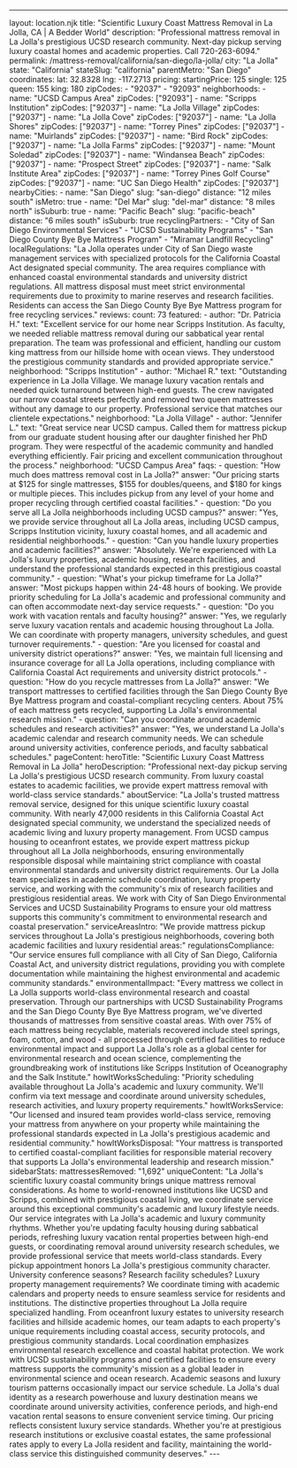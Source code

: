 ---
layout: location.njk
title: "Scientific Luxury Coast Mattress Removal in La Jolla, CA | A Bedder World"
description: "Professional mattress removal in La Jolla's prestigious UCSD research community. Next-day pickup serving luxury coastal homes and academic properties. Call 720-263-6094."
permalink: /mattress-removal/california/san-diego/la-jolla/
city: "La Jolla" state: "California" stateSlug: "california" parentMetro: "San Diego" coordinates: lat: 32.8328 lng: -117.2713 pricing: startingPrice: 125 single: 125 queen: 155 king: 180 zipCodes: - "92037" - "92093" neighborhoods: - name: "UCSD Campus Area" zipCodes: ["92093"] - name: "Scripps Institution" zipCodes: ["92037"] - name: "La Jolla Village" zipCodes: ["92037"] - name: "La Jolla Cove" zipCodes: ["92037"] - name: "La Jolla Shores" zipCodes: ["92037"] - name: "Torrey Pines" zipCodes: ["92037"] - name: "Muirlands" zipCodes: ["92037"] - name: "Bird Rock" zipCodes: ["92037"] - name: "La Jolla Farms" zipCodes: ["92037"] - name: "Mount Soledad" zipCodes: ["92037"] - name: "Windansea Beach" zipCodes: ["92037"] - name: "Prospect Street" zipCodes: ["92037"] - name: "Salk Institute Area" zipCodes: ["92037"] - name: "Torrey Pines Golf Course" zipCodes: ["92037"] - name: "UC San Diego Health" zipCodes: ["92037"] nearbyCities: - name: "San Diego" slug: "san-diego" distance: "12 miles south" isMetro: true - name: "Del Mar" slug: "del-mar" distance: "8 miles north" isSuburb: true - name: "Pacific Beach" slug: "pacific-beach" distance: "6 miles south" isSuburb: true recyclingPartners: - "City of San Diego Environmental Services" - "UCSD Sustainability Programs" - "San Diego County Bye Bye Mattress Program" - "Miramar Landfill Recycling" localRegulations: "La Jolla operates under City of San Diego waste management services with specialized protocols for the California Coastal Act designated special community. The area requires compliance with enhanced coastal environmental standards and university district regulations. All mattress disposal must meet strict environmental requirements due to proximity to marine reserves and research facilities. Residents can access the San Diego County Bye Bye Mattress program for free recycling services." reviews: count: 73 featured: - author: "Dr. Patricia H." text: "Excellent service for our home near Scripps Institution. As faculty, we needed reliable mattress removal during our sabbatical year rental preparation. The team was professional and efficient, handling our custom king mattress from our hillside home with ocean views. They understood the prestigious community standards and provided appropriate service." neighborhood: "Scripps Institution" - author: "Michael R." text: "Outstanding experience in La Jolla Village. We manage luxury vacation rentals and needed quick turnaround between high-end guests. The crew navigated our narrow coastal streets perfectly and removed two queen mattresses without any damage to our property. Professional service that matches our clientele expectations." neighborhood: "La Jolla Village" - author: "Jennifer L." text: "Great service near UCSD campus. Called them for mattress pickup from our graduate student housing after our daughter finished her PhD program. They were respectful of the academic community and handled everything efficiently. Fair pricing and excellent communication throughout the process." neighborhood: "UCSD Campus Area" faqs: - question: "How much does mattress removal cost in La Jolla?" answer: "Our pricing starts at $125 for single mattresses, $155 for doubles/queens, and $180 for kings or multiple pieces. This includes pickup from any level of your home and proper recycling through certified coastal facilities." - question: "Do you serve all La Jolla neighborhoods including UCSD campus?" answer: "Yes, we provide service throughout all La Jolla areas, including UCSD campus, Scripps Institution vicinity, luxury coastal homes, and all academic and residential neighborhoods." - question: "Can you handle luxury properties and academic facilities?" answer: "Absolutely. We're experienced with La Jolla's luxury properties, academic housing, research facilities, and understand the professional standards expected in this prestigious coastal community." - question: "What's your pickup timeframe for La Jolla?" answer: "Most pickups happen within 24-48 hours of booking. We provide priority scheduling for La Jolla's academic and professional community and can often accommodate next-day service requests." - question: "Do you work with vacation rentals and faculty housing?" answer: "Yes, we regularly serve luxury vacation rentals and academic housing throughout La Jolla. We can coordinate with property managers, university schedules, and guest turnover requirements." - question: "Are you licensed for coastal and university district operations?" answer: "Yes, we maintain full licensing and insurance coverage for all La Jolla operations, including compliance with California Coastal Act requirements and university district protocols." - question: "How do you recycle mattresses from La Jolla?" answer: "We transport mattresses to certified facilities through the San Diego County Bye Bye Mattress program and coastal-compliant recycling centers. About 75% of each mattress gets recycled, supporting La Jolla's environmental research mission." - question: "Can you coordinate around academic schedules and research activities?" answer: "Yes, we understand La Jolla's academic calendar and research community needs. We can schedule around university activities, conference periods, and faculty sabbatical schedules." pageContent: heroTitle: "Scientific Luxury Coast Mattress Removal in La Jolla" heroDescription: "Professional next-day pickup serving La Jolla's prestigious UCSD research community. From luxury coastal estates to academic facilities, we provide expert mattress removal with world-class service standards." aboutService: "La Jolla's trusted mattress removal service, designed for this unique scientific luxury coastal community. With nearly 47,000 residents in this California Coastal Act designated special community, we understand the specialized needs of academic living and luxury property management. From UCSD campus housing to oceanfront estates, we provide expert mattress pickup throughout all La Jolla neighborhoods, ensuring environmentally responsible disposal while maintaining strict compliance with coastal environmental standards and university district requirements. Our La Jolla team specializes in academic schedule coordination, luxury property service, and working with the community's mix of research facilities and prestigious residential areas. We work with City of San Diego Environmental Services and UCSD Sustainability Programs to ensure your old mattress supports this community's commitment to environmental research and coastal preservation." serviceAreasIntro: "We provide mattress pickup services throughout La Jolla's prestigious neighborhoods, covering both academic facilities and luxury residential areas:" regulationsCompliance: "Our service ensures full compliance with all City of San Diego, California Coastal Act, and university district regulations, providing you with complete documentation while maintaining the highest environmental and academic community standards." environmentalImpact: "Every mattress we collect in La Jolla supports world-class environmental research and coastal preservation. Through our partnerships with UCSD Sustainability Programs and the San Diego County Bye Bye Mattress program, we've diverted thousands of mattresses from sensitive coastal areas. With over 75% of each mattress being recyclable, materials recovered include steel springs, foam, cotton, and wood - all processed through certified facilities to reduce environmental impact and support La Jolla's role as a global center for environmental research and ocean science, complementing the groundbreaking work of institutions like Scripps Institution of Oceanography and the Salk Institute." howItWorksScheduling: "Priority scheduling available throughout La Jolla's academic and luxury community. We'll confirm via text message and coordinate around university schedules, research activities, and luxury property requirements." howItWorksService: "Our licensed and insured team provides world-class service, removing your mattress from anywhere on your property while maintaining the professional standards expected in La Jolla's prestigious academic and residential community." howItWorksDisposal: "Your mattress is transported to certified coastal-compliant facilities for responsible material recovery that supports La Jolla's environmental leadership and research mission." sidebarStats: mattressesRemoved: "1,692" uniqueContent: "La Jolla's scientific luxury coastal community brings unique mattress removal considerations. As home to world-renowned institutions like UCSD and Scripps, combined with prestigious coastal living, we coordinate service around this exceptional community's academic and luxury lifestyle needs. Our service integrates with La Jolla's academic and luxury community rhythms. Whether you're updating faculty housing during sabbatical periods, refreshing luxury vacation rental properties between high-end guests, or coordinating removal around university research schedules, we provide professional service that meets world-class standards. Every pickup appointment honors La Jolla's prestigious community character. University conference seasons? Research facility schedules? Luxury property management requirements? We coordinate timing with academic calendars and property needs to ensure seamless service for residents and institutions. The distinctive properties throughout La Jolla require specialized handling. From oceanfront luxury estates to university research facilities and hillside academic homes, our team adapts to each property's unique requirements including coastal access, security protocols, and prestigious community standards. Local coordination emphasizes environmental research excellence and coastal habitat protection. We work with UCSD sustainability programs and certified facilities to ensure every mattress supports the community's mission as a global leader in environmental science and ocean research. Academic seasons and luxury tourism patterns occasionally impact our service schedule. La Jolla's dual identity as a research powerhouse and luxury destination means we coordinate around university activities, conference periods, and high-end vacation rental seasons to ensure convenient service timing. Our pricing reflects consistent luxury service standards. Whether you're at prestigious research institutions or exclusive coastal estates, the same professional rates apply to every La Jolla resident and facility, maintaining the world-class service this distinguished community deserves." ---